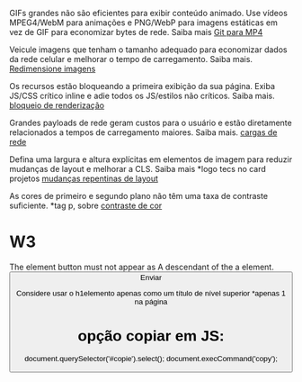 GIFs grandes não são eficientes para exibir conteúdo animado. Use vídeos MPEG4/WebM para animações e PNG/WebP para imagens estáticas em vez de GIF para economizar bytes de rede. Saiba mais
[Git para MP4](https://web.dev/efficient-animated-content/?utm_source=lighthouse&utm_medium=devtools)

Veicule imagens que tenham o tamanho adequado para economizar dados da rede celular e melhorar o tempo de carregamento. Saiba mais.
[Redimensione imagens](https://web.dev/uses-responsive-images/?utm_source=lighthouse&utm_medium=devtools)

<!-- Formatos de imagem como WebP e AVIF costumam ter uma compressão melhor que PNG e JPEG, o que gera downloads mais rápidos e menos consumo dados. Saiba mais.
[imagens em formatos modernos](https://web.dev/uses-webp-images/?utm_source=lighthouse&utm_medium=devtools) -->

Os recursos estão bloqueando a primeira exibição da sua página. Exiba JS/CSS crítico inline e adie todos os JS/estilos não críticos. Saiba mais.
[bloqueio de renderização](https://web.dev/render-blocking-resources/?utm_source=lighthouse&utm_medium=devtools)

Grandes payloads de rede geram custos para o usuário e estão diretamente relacionados a tempos de carregamento maiores. Saiba mais.
[cargas de rede](https://web.dev/total-byte-weight/?utm_source=lighthouse&utm_medium=devtools)

Defina uma largura e altura explícitas em elementos de imagem para reduzir mudanças de layout e melhorar a CLS. Saiba mais
*logo tecs no card projetos
[ mudanças repentinas de layout ](https://web.dev/optimize-cls/?utm_source=lighthouse&utm_medium=devtools#images-without-dimensions)


As cores de primeiro e segundo plano não têm uma taxa de contraste suficiente.
*tag p, sobre
[ contraste de cor](https://dequeuniversity.com/rules/axe/4.4/color-contrast?utm_source=lighthouse&utm_medium=devtools)


# W3

The element button must not appear as A descendant of the a element.
<a> <button>Enviar

Considere usar o h1elemento apenas como um título de nível superior
*apenas 1 na página

# opção copiar em JS:
document.querySelector('#copie').select();
document.execCommand('copy');
